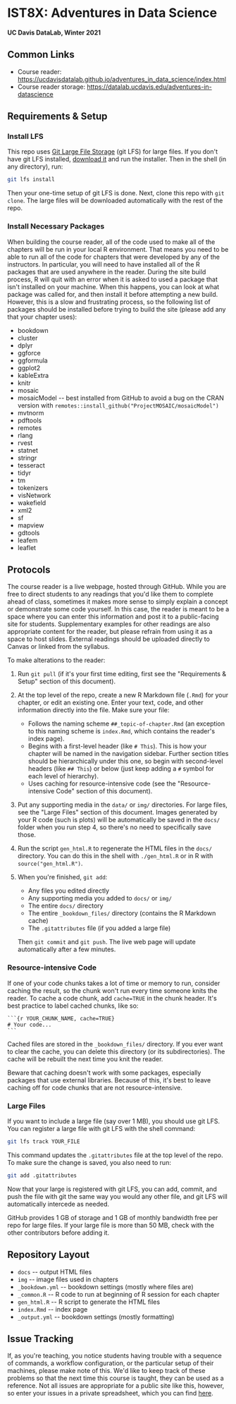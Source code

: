 # IST8X: Adventures in Data Science

**UC Davis DataLab, Winter 2021**

## Common Links

* Course reader: <https://ucdavisdatalab.github.io/adventures_in_data_science/index.html>
* Course reader storage: <https://datalab.ucdavis.edu/adventures-in-datascience>

## Requirements & Setup

### Install LFS

This repo uses [Git Large File Storage][git-lfs] (git LFS) for large files. If
you don't have git LFS installed, [download it][git-lfs] and run the installer.
Then in the shell (in any directory), run:

```sh
git lfs install
```

Then your one-time setup of git LFS is done. Next, clone this repo with `git
clone`. The large files will be downloaded automatically with the rest of the
repo.

[git-lfs]: https://git-lfs.github.com/

### Install Necessary Packages
When building the course reader, all of the code used to make all of the chapters will be run in your local R environment. That means you need to be able to run all of the code for chapters that were developed by any of the instructors. In particular, you will need to have installed all of the R packages that are used anywhere in the reader. During the site build process, R will quit with an error when it is asked to used a package that isn't installed on your machine. When this happens, you can look at what package was called for, and then install it before attempting a new build. However, this is a slow and frustrating process, so the following list of packages should be installed before trying to build the site (please add any that your chapter uses):

* bookdown
* cluster
* dplyr
* ggforce
* ggformula
* ggplot2
* kableExtra
* knitr
* mosaic
* mosaicModel -- best installed from GitHub to avoid a bug on the CRAN
  version with `remotes::install_github("ProjectMOSAIC/mosaicModel")`
* mvtnorm
* pdftools
* remotes
* rlang
* rvest
* statnet
* stringr
* tesseract
* tidyr
* tm
* tokenizers
* visNetwork
* wakefield
* xml2
* sf
* mapview
* gdtools
* leafem
* leaflet

## Protocols

The course reader is a live webpage, hosted through GitHub. While you are free
to direct students to any readings that you'd like them to complete ahead of
class, sometimes it makes more sense to simply explain a concept or demonstrate
some code yourself. In this case, the reader is meant to be a space where you
can enter this information and post it to a public-facing site for students.
Supplementary examples for other readings are also appropriate content for the
reader, but please refrain from using it as a space to host slides. External
readings should be uploaded directly to Canvas or linked from the syllabus.

To make alterations to the reader:

1.  Run `git pull` (if it's your first time editing, first see the
    "Requirements & Setup" section of this document).

2.  At the top level of the repo, create a new R Markdown file (`.Rmd`) for
    your chapter, or edit an existing one. Enter your text, code, and other
    information directly into the file. Make sure your file:

    - Follows the naming scheme `##_topic-of-chapter.Rmd` (an exception to this
      naming scheme is `index.Rmd`, which contains the reader's index page).
    - Begins with a first-level header (like `# This`). This is how your
      chapter will be named in the navigation sidebar. Further section titles
      should be hierarchically under this one, so begin with second-level
      headers (like `## This`) or below (just keep adding a `#` symbol for each
      level of hierarchy).
    - Uses caching for resource-intensive code (see the "Resource-intensive
      Code" section of this document).

3.  Put any supporting media in the `data/` or `img/` directories. For large
    files, see the "Large Files" section of this document. Images generated by
    your R code (such is plots) will be automatically be saved in the `docs/`
    folder when you run step 4, so there's no need to specifically save those.

3.  Run the script `gen_html.R` to regenerate the HTML files in the `docs/`
    directory. You can do this in the shell with `./gen_html.R` or in R with
    `source("gen_html.R")`.

4.  When you're finished, `git add`:
    - Any files you edited directly
    - Any supporting media you added to `docs/` or `img/`
    - The entire `docs/` directory
    - The entire `_bookdown_files/` directory (contains the R Markdown cache)
    - The `.gitattributes` file (if you added a large file)

    Then `git commit` and `git push`. The live web page will update
    automatically after a few minutes.

### Resource-intensive Code

If one of your code chunks takes a lot of time or memory to run, consider
caching the result, so the chunk won't run every time someone knits the
reader. To cache a code chunk, add `cache=TRUE` in the chunk header. It's
best practice to label cached chunks, like so:

````
```{r YOUR_CHUNK_NAME, cache=TRUE}
# Your code...
```
````

Cached files are stored in the `_bookdown_files/` directory. If you ever want
to clear the cache, you can delete this directory (or its subdirectories).
The cache will be rebuilt the next time you knit the reader.

Beware that caching doesn't work with some packages, especially packages that
use external libraries. Because of this, it's best to leave caching off for
code chunks that are not resource-intensive.


### Large Files

If you want to include a large file (say over 1 MB), you should use git LFS.
You can register a large file with git LFS with the shell command:

```sh
git lfs track YOUR_FILE
```

This command updates the `.gitattributes` file at the top level of the repo. To
make sure the change is saved, you also need to run:

```sh
git add .gitattributes
```

Now that your large is registered with git LFS, you can add, commit, and push
the file with git the same way you would any other file, and git LFS will
automatically intercede as needed.

GitHub provides 1 GB of storage and 1 GB of monthly bandwidth free per repo for
large files. If your large file is more than 50 MB, check with the other
contributors before adding it.

## Repository Layout

* `docs` -- output HTML files
* `img` -- image files used in chapters
* `_bookdown.yml` -- bookdown settings (mostly where files are)
* `_common.R` -- R code to run at beginning of R session for each chapter
* `gen_html.R` -- R script to generate the HTML files
* `index.Rmd` -- index page
* `_output.yml` -- bookdown settings (mostly formatting)

## Issue Tracking

If, as you're teaching, you notice students having trouble with a sequence of
commands, a workflow configuration, or the particular setup of their machines,
please make note of this. We'd like to keep track of these problems so that the
next time this course is taught, they can be used as a reference. Not all
issues are appropriate for a public site like this, however, so enter your
issues in a private spreadsheet, which you can find
[here](https://docs.google.com/spreadsheets/d/1i_mA1uDSkUl4AkGgIOXD1WyoYoscXHxmFN629NytJTU/edit?usp=sharing).
